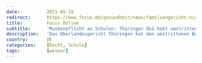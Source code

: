 ```yaml
---
date:          2021-05-19
redirect:      https://www.focus.de/gesundheit/news/familiengericht-nicht-zustaendig-maskenpflicht-an-schulen-thueringer-oberlandesgericht-hebt-umstrittenes-urteil-auf_id_13309798.html
title:         Focus Online
subtitle:      'Maskenpflicht an Schulen: Thüringer OLG hebt umstrittenes Urteil aus Weimar auf'
description:   'Das Oberlandesgericht Thüringen hat den umstrittenen Beschluss eines Weimarer Amtsrichters zur Aufhebung der Maskenpflicht an zwei Schulen gekippt. Damit gab es einer Beschwerde des Thüringer Bildungsministeriums statt. Zugleich ließ es den Gang zum Bundesgerichtshof zu - wegen der ´grundsätzlichen Bedeutung´.'
country:       DE
categories:    [Recht, Schule]
tags:          [weimar]
---
```

